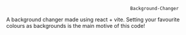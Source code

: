                                                   Background-Changer
A background changer made using react + vite. 
Setting your favourite colours as backgrounds is the main motive of this code!                                                 
